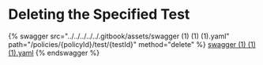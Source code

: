# Deleting the Specified Test

{% swagger src="../../../../../.gitbook/assets/swagger (1) (1) (1).yaml" path="/policies/{policyId}/test/{testId}"
method="delete" %}
[swagger (1) (1) (1).yaml](<../../../../../.gitbook/assets/swagger (1) (1) (1).yaml>)
{% endswagger %}
